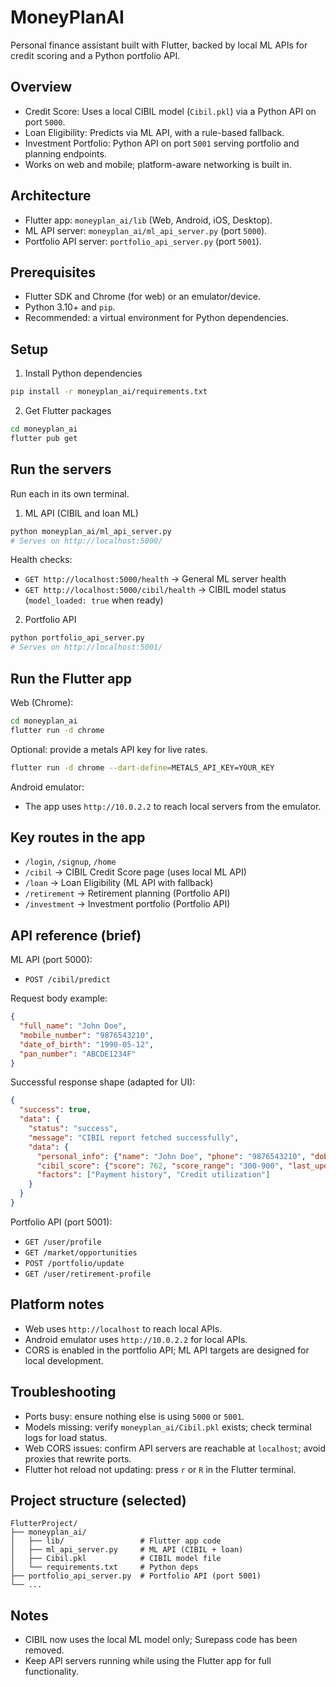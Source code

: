 # MoneyPlanAI

Personal finance assistant built with Flutter, backed by local ML APIs for credit scoring and a Python portfolio API.

## Overview

- Credit Score: Uses a local CIBIL model (`Cibil.pkl`) via a Python API on port `5000`.
- Loan Eligibility: Predicts via ML API, with a rule-based fallback.
- Investment Portfolio: Python API on port `5001` serving portfolio and planning endpoints.
- Works on web and mobile; platform-aware networking is built in.

## Architecture

- Flutter app: `moneyplan_ai/lib` (Web, Android, iOS, Desktop).
- ML API server: `moneyplan_ai/ml_api_server.py` (port `5000`).
- Portfolio API server: `portfolio_api_server.py` (port `5001`).

## Prerequisites

- Flutter SDK and Chrome (for web) or an emulator/device.
- Python 3.10+ and `pip`.
- Recommended: a virtual environment for Python dependencies.

## Setup

1) Install Python dependencies

```bash
pip install -r moneyplan_ai/requirements.txt
```

2) Get Flutter packages

```bash
cd moneyplan_ai
flutter pub get
```

## Run the servers

Run each in its own terminal.

1) ML API (CIBIL and loan ML)

```bash
python moneyplan_ai/ml_api_server.py
# Serves on http://localhost:5000/
```

Health checks:
- `GET http://localhost:5000/health` → General ML server health
- `GET http://localhost:5000/cibil/health` → CIBIL model status (`model_loaded: true` when ready)

2) Portfolio API

```bash
python portfolio_api_server.py
# Serves on http://localhost:5001/
```

## Run the Flutter app

Web (Chrome):

```bash
cd moneyplan_ai
flutter run -d chrome
```

Optional: provide a metals API key for live rates.

```bash
flutter run -d chrome --dart-define=METALS_API_KEY=YOUR_KEY
```

Android emulator:
- The app uses `http://10.0.2.2` to reach local servers from the emulator.

## Key routes in the app

- `/login`, `/signup`, `/home`
- `/cibil` → CIBIL Credit Score page (uses local ML API)
- `/loan` → Loan Eligibility (ML API with fallback)
- `/retirement` → Retirement planning (Portfolio API)
- `/investment` → Investment portfolio (Portfolio API)

## API reference (brief)

ML API (port 5000):
- `POST /cibil/predict`

Request body example:
```json
{
  "full_name": "John Doe",
  "mobile_number": "9876543210",
  "date_of_birth": "1990-05-12",
  "pan_number": "ABCDE1234F"
}
```

Successful response shape (adapted for UI):
```json
{
  "success": true,
  "data": {
    "status": "success",
    "message": "CIBIL report fetched successfully",
    "data": {
      "personal_info": {"name": "John Doe", "phone": "9876543210", "dob": "1990-05-12"},
      "cibil_score": {"score": 762, "score_range": "300-900", "last_updated": "2025-10-12"},
      "factors": ["Payment history", "Credit utilization"]
    }
  }
}
```

Portfolio API (port 5001):
- `GET /user/profile`
- `GET /market/opportunities`
- `POST /portfolio/update`
- `GET /user/retirement-profile`

## Platform notes

- Web uses `http://localhost` to reach local APIs.
- Android emulator uses `http://10.0.2.2` for local APIs.
- CORS is enabled in the portfolio API; ML API targets are designed for local development.

## Troubleshooting

- Ports busy: ensure nothing else is using `5000` or `5001`.
- Models missing: verify `moneyplan_ai/Cibil.pkl` exists; check terminal logs for load status.
- Web CORS issues: confirm API servers are reachable at `localhost`; avoid proxies that rewrite ports.
- Flutter hot reload not updating: press `r` or `R` in the Flutter terminal.

## Project structure (selected)

```
FlutterProject/
├── moneyplan_ai/
│   ├── lib/                 # Flutter app code
│   ├── ml_api_server.py     # ML API (CIBIL + loan)
│   ├── Cibil.pkl            # CIBIL model file
│   └── requirements.txt     # Python deps
├── portfolio_api_server.py  # Portfolio API (port 5001)
└── ...
```

## Notes

- CIBIL now uses the local ML model only; Surepass code has been removed.
- Keep API servers running while using the Flutter app for full functionality.
